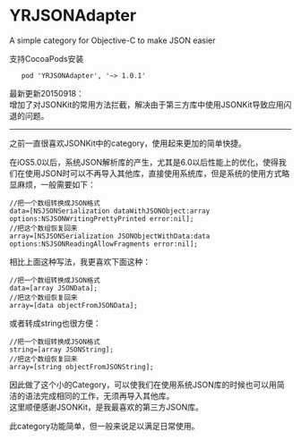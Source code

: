 YRJSONAdapter
=============

A simple category for Objective-C  to make JSON easier

支持CocoaPods安装

	   pod 'YRJSONAdapter', '~> 1.0.1'


最新更新20150918：  
增加了对JSONKit的常用方法拦截，解决由于第三方库中使用JSONKit导致应用闪退的问题。

---
之前一直很喜欢JSONKit中的category，使用起来更加的简单快捷。

在iOS5.0以后，系统JSON解析库的产生，尤其是6.0以后性能上的优化，使得我们在使用JSON时可以不再导入其他库，直接使用系统库，但是系统的使用方式略显麻烦，一般需要如下：

	//把一个数组转换成JSON格式
	data=[NSJSONSerialization dataWithJSONObject:array options:NSJSONWritingPrettyPrinted error:nil];
	//把这个数组恢复回来
	array=[NSJSONSerialization JSONObjectWithData:data options:NSJSONReadingAllowFragments error:nil];
	
	
相比上面这种写法，我更喜欢下面这种：  

	//把一个数组转换成JSON格式
	data=[array JSONData];
	//把这个数组恢复回来
	array=[data objectFromJSONData];
	
或者转成string也很方便：  

	//把一个数组转换成JSON格式
	string=[array JSONString];
	//把这个数组恢复回来
	array=[string objectFromJSONString];
	


因此做了这个小的Category，可以使我们在使用系统JSON库的时候也可以用简洁的语法完成相同的工作，无须再导入其他库。  
这里顺便感谢JSONKit，是我最喜欢的第三方JSON库。

此category功能简单，但一般来说足以满足日常使用。
